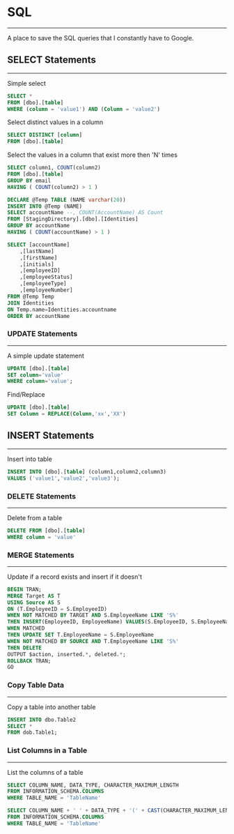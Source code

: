 # SQL

---

A place to save the SQL queries that I constantly have to Google.

## SELECT Statements

---

Simple select

```sql
SELECT *
FROM [dbo].[table]
WHERE (column = 'value1') AND (Column = 'value2')
```

Select distinct values in a column

```sql
SELECT DISTINCT [column]
FROM [dbo].[table]
```

Select the values in a column that exist more then 'N' times

```sql
SELECT column1, COUNT(column2)
FROM [dbo].[table]
GROUP BY email
HAVING ( COUNT(column2) > 1 )
```

```sql
DECLARE @Temp TABLE (NAME varchar(20))
INSERT INTO @Temp (NAME)
SELECT accountName --, COUNT(AccountName) AS Count
FROM [StagingDirectory].[dbo].[Identities]
GROUP BY accountName
HAVING ( COUNT(accountName) > 1 )
```

```sql
SELECT [accountName]
    ,[lastName]
    ,[firstName]
    ,[initials]
    ,[employeeID]
    ,[employeeStatus]
    ,[employeeType]
    ,[employeeNumber]
FROM @Temp Temp
JOIN Identities
ON Temp.name=Identities.accountname
ORDER BY accountName
```

### UPDATE Statements

---

A simple update statement

```sql
UPDATE [dbo].[table]
SET column='value'
WHERE column='value';
```

Find/Replace

```sql
UPDATE [dbo].[table]
SET Column = REPLACE(Column,'xx','XX')
```

## INSERT Statements

---

Insert into table

```sql
INSERT INTO [dbo].[table] (column1,column2,column3)
VALUES ('value1','value2','value3');
```

### DELETE Statements

---

Delete from a table

```sql
DELETE FROM [dbo].[table]
WHERE column = 'value'
```

### MERGE Statements

---

Update if a record exists and insert if it doesn't

```sql
BEGIN TRAN;
MERGE Target AS T
USING Source AS S
ON (T.EmployeeID = S.EmployeeID)
WHEN NOT MATCHED BY TARGET AND S.EmployeeName LIKE 'S%'
THEN INSERT(EmployeeID, EmployeeName) VALUES(S.EmployeeID, S.EmployeeName)
WHEN MATCHED
THEN UPDATE SET T.EmployeeName = S.EmployeeName
WHEN NOT MATCHED BY SOURCE AND T.EmployeeName LIKE 'S%'
THEN DELETE
OUTPUT $action, inserted.*, deleted.*;
ROLLBACK TRAN;
GO
```

### Copy Table Data

---

Copy a table into another table

```sql
INSERT INTO dbo.Table2
SELECT *
FROM dob.Table1;
```

### List Columns in a Table

---

List the columns of a table

```sql
SELECT COLUMN_NAME, DATA_TYPE, CHARACTER_MAXIMUM_LENGTH
FROM INFORMATION_SCHEMA.COLUMNS
WHERE TABLE_NAME = 'TableName'
```

```sql
SELECT COLUMN_NAME + ' ' + DATA_TYPE + '(' + CAST(CHARACTER_MAXIMUM_LENGTH AS varchar) + ')' AS Columns
FROM INFORMATION_SCHEMA.COLUMNS
WHERE TABLE_NAME = 'TableName'
```
